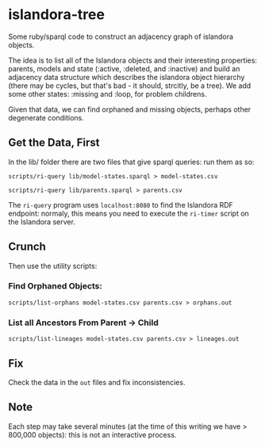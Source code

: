 # islandora-tree
Some ruby/sparql code to construct an adjacency graph of islandora objects.

The idea is to list all of the Islandora objects and their interesting properties: parents, models and state (:active, :deleted, and :inactive) and build an adjacency data structure which describes the islandora object hierarchy (there may be cycles, but that's bad - it should, strcitly,  be a tree). We add some other states: :missing and :loop, for problem childrens.

Given that data, we can find orphaned and missing objects, perhaps other degenerate conditions.

## Get the Data, First

In the lib/ folder there are two files that give sparql queries: run them as so:

``scripts/ri-query lib/model-states.sparql > model-states.csv``

``scripts/ri-query lib/parents.sparql > parents.csv``

The ``ri-query`` program uses ``localhost:8080`` to find the Islandora RDF endpoint: normaly, this means you need to execute the ``ri-timer`` script on the Islandora server.

## Crunch

Then use the utility scripts:

### Find Orphaned Objects:

``scripts/list-orphans model-states.csv parents.csv > orphans.out``

### List all Ancestors From Parent -> Child

``scripts/list-lineages model-states.csv parents.csv > lineages.out``

## Fix

Check the data in the ``out`` files and fix inconsistencies.

## Note

Each step may take several minutes (at the time of this writing we have > 800,000 objects): this is not an interactive process.
